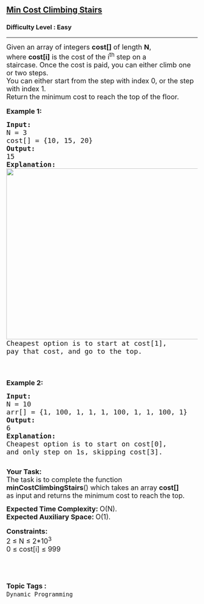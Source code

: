 <h2><a href="https://www.geeksforgeeks.org/problems/min-cost-climbing-stairs/1">Min Cost Climbing Stairs</a></h2><h3>Difficulty Level : Easy</h3><hr><div class="problems_problem_content__Xm_eO"><p><span style="font-size: 18px;">Given an array of integers <strong>cost[]</strong> of length <strong>N</strong>, where&nbsp;<strong>cost[i]</strong>&nbsp;is the cost of the i<sup>th</sup>&nbsp;step on a staircase.&nbsp;Once&nbsp;the cost is paid, you can either climb one or two steps.<br>You can either start from the step with index 0, or the step with index 1.<br>Return the minimum cost to reach the top of the floor.</span><br><br><span style="font-size: 18px;"><strong>Example 1:</strong></span></p>
<pre><span style="font-size: 18px;"><strong>Input:
</strong>N = 3
cost[] = {10, 15, 20}
<strong>Output:
</strong>15<strong>
Explanation:
<img style="height: 450px; width: 800px;" src="https://media.geeksforgeeks.org/img-practice/746_1-1629788354.png" alt="">
</strong>Cheapest option is to start at cost[1],
pay that cost, and go to the top.
</span></pre>
<p>&nbsp;</p>
<p><br><span style="font-size: 18px;"><strong>Example 2:</strong></span></p>
<pre><span style="font-size: 18px;"><strong>Input:
</strong>N = 10
arr[] = {1, 100, 1, 1, 1, 100, 1, 1, 100, 1}
<strong>Output:
</strong>6<strong>
Explanation:
</strong>Cheapest option is to start on cost[0], 
and only step on 1s, skipping cost[3].</span>
</pre>
<p><br><span style="font-size: 18px;"><strong>Your Task:</strong><br>The task is to complete the function <strong>minCostClimbingStairs</strong>() which takes an array&nbsp;<strong>cost[] </strong>as&nbsp;input<strong>&nbsp;</strong>and returns the minimum cost to reach the top.</span></p>
<p><span style="font-size: 18px;"><strong>Expected Time Complexity:&nbsp;</strong>O(N).<br><strong>Expected Auxiliary Space:&nbsp;</strong>O(1).</span><br><br><span style="font-size: 18px;"><strong>Constraints:</strong><br>2 ≤ N ≤ 2*10<sup>3</sup><br>0&nbsp;≤ cost[i] ≤ 999</span></p>
<p>&nbsp;</p></div><br><p><span style=font-size:18px><strong>Topic Tags : </strong><br><code>Dynamic Programming</code>&nbsp;